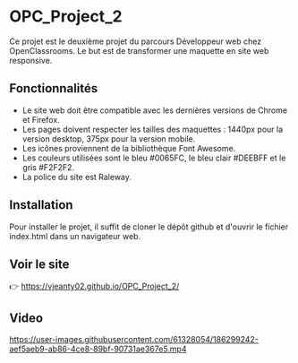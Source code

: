 # OPC_Project_2

Ce projet est le deuxième projet du parcours Développeur web chez OpenClassrooms. Le but est de transformer une maquette en site web responsive.

## Fonctionnalités

- Le site web doit être compatible avec les dernières versions de Chrome et Firefox.
- Les pages doivent respecter les tailles des maquettes : 1440px pour la version desktop, 375px pour la version mobile.
- Les icônes proviennent de la bibliothèque Font Awesome.
- Les couleurs utilisées sont le bleu #0065FC, le bleu clair #DEEBFF et le gris #F2F2F2.
- La police du site est Raleway.

## Installation

Pour installer le projet, il suffit de cloner le dépôt github et d'ouvrir le fichier index.html dans un navigateur web.

## Voir le site

:point_right: https://vjeanty02.github.io/OPC_Project_2/

## Video

https://user-images.githubusercontent.com/61328054/186299242-aef5aeb9-ab86-4ce8-89bf-90731ae367e5.mp4

